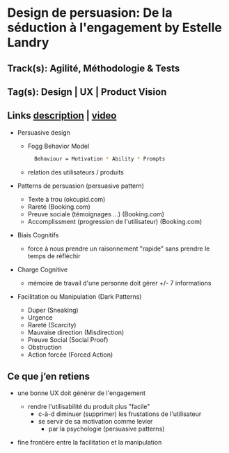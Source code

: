# Design de persuasion: De la séduction à l'engagement by Estelle Landry

## Track(s): Agilité, Méthodologie & Tests

## Tag(s): Design | UX | Product Vision

## Links [description][talk-description] | [video][talk-video]

- Persuasive design
  - Fogg Behavior Model  

    ```sh
      Behaviour = Motivation * Ability * Prompts
    ```

  - relation des utilisateurs / produits

- Patterns de persuasion (persuasive pattern)
  - Texte à trou (okcupid.com)
  - Rareté (Booking.com)
  - Preuve sociale (témoignages ...) (Booking.com)
  - Accomplissment (progression de l'utilisateur) (Booking.com)

- Biais Cognitifs
  - force à nous prendre un raisonnement "rapide" sans prendre le temps de réfléchir

- Charge Cognitive
  - mémoire de travail d'une personne doit gérer +/- 7 informations

- Facilitation ou Manipulation (Dark Patterns)
  - Duper (Sneaking)
  - Urgence
  - Rareté (Scarcity)
  - Mauvaise direction (Misdirection)
  - Preuve Social (Social Proof)
  - Obstruction
  - Action forcée (Forced Action)

## Ce que j’en retiens

- une bonne UX doit générer de l'engagement
  - rendre l'utilisabilité du produit plus "facile"
    - c-à-d diminuer (supprimer) les frustations de l'utilisateur
    - se servir de sa motivation comme levier
      - par la psychologie (persuasive patterns)

- fine frontière entre la facilitation et la manipulation

[talk-description]: (https://cfp.devoxx.fr/2021/talk/DLZ-7236/Design_de_persuasion_:_De_la_seduction_a_l'engagement_.html)
[talk-video]: (https://cfp.devoxx.fr/2021/talk/DLZ-7236/Design_de_persuasion_:_De_la_seduction_a_l'engagement_.html)